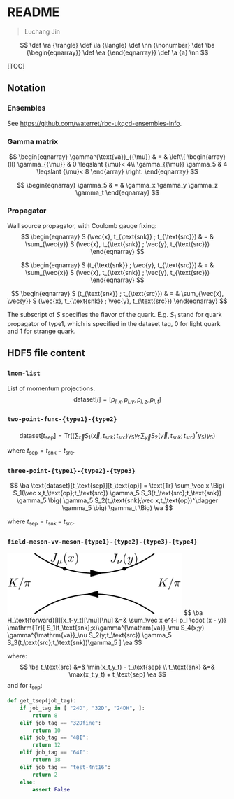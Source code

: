 # README

> Luchang Jin

$$
\def \ra {\rangle}
\def \la {\langle}
\def \nn {\nonumber}
\def \ba {\begin{eqnarray}}
\def \ea {\end{eqnarray}}
\def \a {a}
\nn
$$

[TOC]

## Notation

### Ensembles

See https://github.com/waterret/rbc-ukqcd-ensembles-info.

### Gamma matrix

$$
\begin{eqnarray}
  \gamma^{\text{va}}_{{\mu}} & = & \left\{ \begin{array}{ll}
    \gamma_{{\mu}} & 0 \leqslant {\mu}< 4\\
    \gamma_{{\mu}} \gamma_5 & 4 \leqslant {\mu}< 8
  \end{array} \right.
\end{eqnarray}
$$

$$
\begin{eqnarray}
  \gamma_5 & = & \gamma_x \gamma_y \gamma_z \gamma_t
\end{eqnarray}
$$

### Propagator

Wall source propagator, with Coulomb gauge fixing:
$$
\begin{eqnarray}
  S (\vec{x}, t_{\text{snk}} ; t_{\text{src}}) & = & \sum_{\vec{y}} S
  (\vec{x}, t_{\text{snk}} ; \vec{y}, t_{\text{src}})
\end{eqnarray}
$$

$$
\begin{eqnarray}
  S (t_{\text{snk}} ; \vec{y}, t_{\text{src}}) & = & \sum_{\vec{x}} S
  (\vec{x}, t_{\text{snk}} ; \vec{y}, t_{\text{src}})
\end{eqnarray}
$$

$$
\begin{eqnarray}
  S (t_{\text{snk}} ; t_{\text{src}}) & = & \sum_{\vec{x}, \vec{y}} S
  (\vec{x}, t_{\text{snk}} ; \vec{y}, t_{\text{src}})
\end{eqnarray}
$$

The subscript of $S$ specifies the flavor of the quark. E.g. $S_1$ stand for quark propagator of $\text{type1}$, which is specified in the dataset tag, $0$ for light quark and $1$ for strange quark.

## HDF5 file content

### ``lmom-list``

List of momentum projections.
$$
\text{dataset}[l] = [ p_{l,x}, p_{l,y}, p_{l,z}, p_{l,t} ]
$$

### ``two-point-func-{type1}-{type2}``

$$
\text{dataset}[t_\text{sep}]
= \text{Tr}\Big( \big(\sum_\vec x S_1(\vec x,t_\text{snk};t_\text{src}) \gamma_5 \gamma_5
\sum_\vec y S_2(\vec y,t_\text{snk};t_\text{src})^\dagger \gamma_5\big) \gamma_5\Big)
$$

where $t_\text{sep} = t_\text{snk} - t_\text{src}$.

### ``three-point-{type1}-{type2}-{type3}``

$$
\ba
\text{dataset}[t_\text{sep}][t_\text{op}]
= \text{Tr}
\sum_\vec x
\Big(
S_1(\vec x,t_\text{op};t_\text{src})  \gamma_5 
S_3(t_\text{src};t_\text{snk})
\gamma_5
\big( \gamma_5 S_2(t_\text{snk};\vec x,t_\text{op})^\dagger \gamma_5 \big)
\gamma_t
\Big)
\ea
$$

where $t_\text{sep} = t_\text{snk} - t_\text{src}$.

### ``field-meson-vv-meson-{type1}-{type2}-{type3}-{type4}``

<img src="figs/matrix-elements/png/fig-3.png" width=400px />
$$
\ba
H_\text{forward}[l][x_t-y_t][\mu][\nu]
&=&
\sum_\vec x
e^{-i p_l \cdot (x - y)}
\mathrm{Tr}[
S_1(t_\text{snk};x)\gamma^{\mathrm{va}}_\mu
S_4(x;y)
\gamma^{\mathrm{va}}_\nu S_2(y;t_\text{src})
\gamma_5 S_3(t_\text{src};t_\text{snk})\gamma_5
]
\ea
$$

where:
$$
\ba
t_\text{src} &=& \min(x_t,y_t) - t_\text{sep}
\\
t_\text{snk} &=& \max(x_t,y_t) + t_\text{sep}
\ea
$$
and for $t_\text{sep}$:

```python
def get_tsep(job_tag):
    if job_tag in [ "24D", "32D", "24DH", ]:
        return 8
    elif job_tag == "32Dfine":
        return 10
    elif job_tag == "48I":
        return 12
    elif job_tag == "64I":
        return 18
    elif job_tag == "test-4nt16":
        return 2
    else:
        assert False
```

